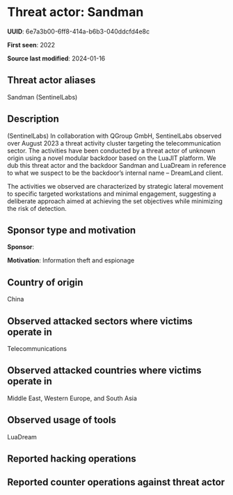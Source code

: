 # Threat actor: Sandman

**UUID**: 6e7a3b00-6ff8-414a-b6b3-040ddcfd4e8c

**First seen**: 2022

**Source last modified**: 2024-01-16

## Threat actor aliases

Sandman (SentinelLabs)

## Description

(SentinelLabs) In collaboration with QGroup GmbH, SentinelLabs observed over August 2023 a threat activity cluster targeting the telecommunication sector. The activities have been conducted by a threat actor of unknown origin using a novel modular backdoor based on the LuaJIT platform. We dub this threat actor and the backdoor Sandman and LuaDream in reference to what we suspect to be the backdoor’s internal name – DreamLand client.

The activities we observed are characterized by strategic lateral movement to specific targeted workstations and minimal engagement, suggesting a deliberate approach aimed at achieving the set objectives while minimizing the risk of detection.

## Sponsor type and motivation

**Sponsor**: 

**Motivation**: Information theft and espionage


## Country of origin

China

## Observed attacked sectors where victims operate in

Telecommunications

## Observed attacked countries where victims operate in

Middle East, Western Europe, and South Asia

## Observed usage of tools

LuaDream

## Reported hacking operations



## Reported counter operations against threat actor





